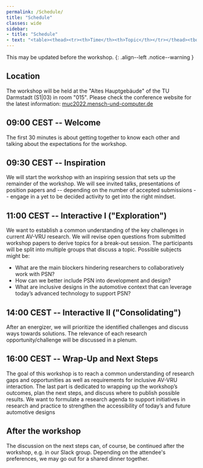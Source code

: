 ```yaml
---
permalink: /Schedule/
title: "Schedule"
classes: wide
sidebar:
- title: "Schedule"
- text: "<table><thead><tr><th>Time</th><th>Topic</th></tr></thead><tbody><tr><td>09:00</td><td><strong>Opening</strong></td></tr><tr><td>09:30</td><td>Inspiration</td></tr><tr><td>10:30</td><td><emph>Break</emph></td></tr><tr><td>11:00</td><td>Interactive I</td></tr><tr><td>12:30</td><td><strong>Lunch Break</strong></td></tr><tr><td>14:00</td><td>Interactive II</td></tr><tr><td>15:30</td><td><emph>Break</emph></td></tr><tr><td>16:00</td><td>Wrap-Up</td></tr><tr><td>16:30</td><td><strong>End.</strong></td></tr></tbody></table>"
---
```

This may be updated before the workshop. 
{: .align--left .notice--warning  }

## Location
The workshop will be held at the "Altes Hauptgebäude" of the TU Darmstadt (S1|03) in room "015". 
Please check the conference website for the latest information: [muc2022.mensch-und-computer.de](https://muc2022.mensch-und-computer.de/)

<!-- {% include gallery caption="Examples for the interactive parts of the workshop: collecting ideas using digital sticky notes in Miro (left) and the result of a quick prototype (right)." %} -->

## 09:00 CEST -- Welcome
The first 30 minutes is about getting together to know each other and talking about the expectations for the workshop. 

## 09:30 CEST -- Inspiration
We will start the workshop with an inspiring session that sets up the remainder of the workshop. 
We will see invited talks, presentations of position papers and -- depending on the number of accepted submissions -- engage in a yet to be decided activity to get into the right mindset. 

## 11:00 CEST -- Interactive I ("Exploration")
We want to establish a common understanding of the key challenges in current AV-VRU research. We will revise open questions from submitted workshop papers to derive topics for a break-out session. The participants will be split into multiple groups that discuss a topic. Possible subjects might be:
* What are the main blockers hindering researchers to collaboratively work with PSN?
* How can we better include PSN into development and design?
* What are inclusive designs in the automotive context that can leverage today’s advanced technology to support PSN?

## 14:00 CEST -- Interactive II ("Consolidating")
After an energizer, we will prioritize the identified challenges and discuss ways towards solutions. 
The relevance of each research opportunity/challenge will be discussed in a plenum.

## 16:00 CEST -- Wrap-Up and Next Steps 
The goal of this workshop is to reach a common understanding of research gaps and opportunities as well as requirements for inclusive AV-VRU interaction.
The last part is dedicated to wrapping up the workshop’s outcomes, plan the next steps, and discuss where to publish possible results.
We want to formulate a research agenda to support initiatives in research and practice to strengthen the accessibility of today’s and future automotive designs

## After the workshop
The discussion on the next steps can, of course, be continued after the workshop, e.g. in our Slack group. 
Depending on the attendee's preferences, we may go out for a shared dinner together. 
